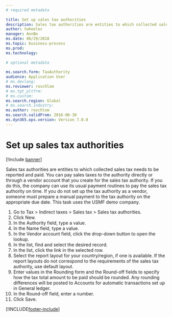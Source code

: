 ```yaml
--- 
# required metadata 
 
title: Set up sales tax authorities
description: Sales tax authorities are entities to which collected sales tax needs to be reported and paid. 
author: twheeloc
manager: AnnBe 
ms.date: 08/29/2018
ms.topic: business-process 
ms.prod:  
ms.technology:  
 
# optional metadata 
 
ms.search.form: TaxAuthority   
audience: Application User 
# ms.devlang:  
ms.reviewer: roschlom
# ms.tgt_pltfrm:  
# ms.custom:  
ms.search.region: Global
# ms.search.industry: 
ms.author: roschlom
ms.search.validFrom: 2016-06-30 
ms.dyn365.ops.version: Version 7.0.0 
---
```

# Set up sales tax authorities

[!include [banner](../../includes/banner.md)]

Sales tax authorities are entities to which collected sales tax needs to be reported and paid. You can pay sales taxes to the authority directly or through a vendor account that you create for the sales tax authority. If you do this, the company can use its usual payment routines to pay the sales tax authority on time. If you do not set up the tax authority as a vendor, someone must prepare a manual payment to the tax authority on the appropriate due date. This task uses the USMF demo company.

1. Go to Tax > Indirect taxes > Sales tax > Sales tax authorities.
2. Click New.
3. In the Authority field, type a value.
4. In the Name field, type a value.
5. In the Vendor account field, click the drop-down button to open the lookup.
6. In the list, find and select the desired record.
7. In the list, click the link in the selected row.
8. Select the report layout for your country/region, if one is available. If the report layouts do not correspond to the requirements of the sales tax authority, use default layout.
9. Enter values in the Rounding form and the Round-off fields to specify how the tax total amount to be paid should be rounded. Any rounding differences will be posted to Accounts for automatic transactions set up in General ledger.
10. In the Round-off field, enter a number.
11. Click Save.



[!INCLUDE[footer-include](../../../includes/footer-banner.md)]